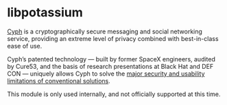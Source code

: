 # libpotassium

[Cyph](https://www.cyph.com) is a cryptographically secure messaging and social networking service, providing an extreme level of privacy combined with best-in-class ease of use.

Cyph’s patented technology — built by former SpaceX engineers, audited by Cure53, and the basis of research presentations at Black Hat and DEF CON — uniquely allows Cyph to solve the [major security and usability limitations of conventional solutions](https://www.cyph.com/blog/why-should-you-use-cyph).

This module is only used internally, and not officially supported at this time.
